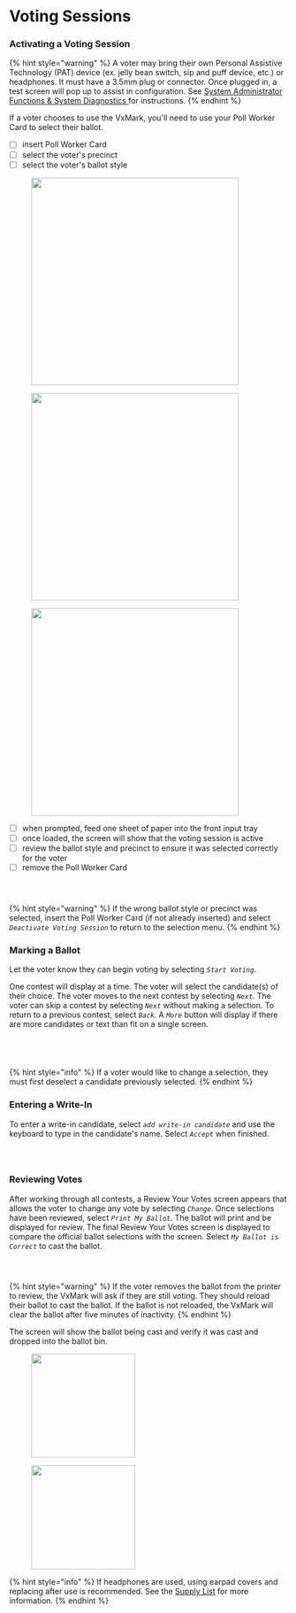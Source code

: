 # Voting Sessions

### Activating a Voting Session

{% hint style="warning" %}
A voter may bring their own Personal Assistive Technology (PAT) device (ex. jelly bean switch, sip and puff device, etc.) or headphones. It must have a 3.5mm plug or connector. Once plugged in, a test screen will pop up to assist in configuration.  See [System Administrator Functions & System Diagnostics ](system-administrator-functions-and-system-diagnostics.md)for instructions.&#x20;
{% endhint %}

If a voter chooses to use the VxMark, you'll need to use your Poll Worker Card to select their ballot.&#x20;

* [ ] insert Poll Worker Card
* [ ] select the voter's precinct
* [ ] select the voter's ballot style

<div>

<figure><img src="../user-manual/.gitbook/assets/VxMark Insert Card.png" alt="" width="375"><figcaption></figcaption></figure>

 

<figure><img src="../user-manual/.gitbook/assets/VxMark Select Precinct.png" alt="" width="375"><figcaption></figcaption></figure>

 

<figure><img src="../user-manual/.gitbook/assets/VxMark Select Ballot Style (1).png" alt="" width="375"><figcaption></figcaption></figure>

</div>

* [ ] when prompted, feed one sheet of paper into the front input tray
* [ ] once loaded, the screen will show that the voting session is active
* [ ] review the ballot style and precinct to ensure it was selected correctly for the voter
* [ ] remove the Poll Worker Card

<div>

<figure><img src="../user-manual/.gitbook/assets/VxMark Load Ballot Sheet.png" alt=""><figcaption></figcaption></figure>

 

<figure><img src="../user-manual/.gitbook/assets/VxMark Loading Sheet.png" alt=""><figcaption></figcaption></figure>

 

<figure><img src="../user-manual/.gitbook/assets/VxMark Voting Session Active.png" alt=""><figcaption></figcaption></figure>

</div>

{% hint style="warning" %}
If the wrong ballot style or precinct was selected, insert the Poll Worker Card (if not already inserted) and select _`Deactivate Voting Session`_ to return to the selection menu.&#x20;
{% endhint %}

### Marking a Ballot

Let the voter know they can begin voting by selecting _`Start Voting`_.

One contest will display at a time. The voter will select the candidate(s) of their choice. The voter moves to the next contest by selecting _`Next`_. The voter can skip a contest by selecting _`Next`_ without making a selection.  To return to a previous contest, select _`Back`_.  A _`More`_ button will display if there are more candidates or text than fit on a single screen.&#x20;

<div>

<figure><img src="../user-manual/.gitbook/assets/VxMark Start Voting.png" alt=""><figcaption></figcaption></figure>

 

<figure><img src="../user-manual/.gitbook/assets/VxMark contest navigation.png" alt=""><figcaption></figcaption></figure>

 

<figure><img src="../user-manual/.gitbook/assets/VxMark candidate selected.png" alt=""><figcaption></figcaption></figure>

 

<figure><img src="../user-manual/.gitbook/assets/VxMark Contest with More button.png" alt=""><figcaption></figcaption></figure>

</div>

{% hint style="info" %}
If a voter would like to change a selection, they must first deselect a candidate previously selected.&#x20;
{% endhint %}

### Entering a Write-In

To enter a write-in candidate, select _`add write-in candidate`_ and use the keyboard to type in the candidate's name. Select _`Accept`_ when finished.&#x20;

<div>

<figure><img src="../user-manual/.gitbook/assets/VxMark add write-in.png" alt=""><figcaption></figcaption></figure>

 

<figure><img src="../user-manual/.gitbook/assets/VxMark write-in keyboard.png" alt=""><figcaption></figcaption></figure>

 

<figure><img src="../user-manual/.gitbook/assets/VxMark write-in button.png" alt=""><figcaption></figcaption></figure>

</div>

### Reviewing Votes

After working through all contests, a Review Your Votes screen appears that allows the voter to change any vote by selecting _`Change`_. Once selections have been reviewed, select _`Print My Ballot`_. The ballot will print and be displayed for review. The final Review Your Votes screen is displayed to compare the official ballot selections with the screen. Select _`My Ballot is Correct`_ to cast the ballot.&#x20;

<div>

<figure><img src="../user-manual/.gitbook/assets/VxMark Review Your Votes.png" alt=""><figcaption></figcaption></figure>

 

<figure><img src="../user-manual/.gitbook/assets/VxMark Printing Official Ballot.png" alt=""><figcaption></figcaption></figure>

 

<figure><img src="../user-manual/.gitbook/assets/VxMark Review Votes after Print.png" alt=""><figcaption></figcaption></figure>

</div>

{% hint style="warning" %}
If the voter removes the ballot from the printer to review, the VxMark will ask if they are still voting. They should reload their ballot to cast the ballot. If the ballot is not reloaded, the VxMark will clear the ballot after five minutes of inactivity.
{% endhint %}

The screen will show the ballot being cast and verify it was cast and dropped into the ballot bin.&#x20;

<div>

<figure><img src="../user-manual/.gitbook/assets/VxMark Casting Ballot.png" alt="" width="188"><figcaption></figcaption></figure>

 

<figure><img src="../user-manual/.gitbook/assets/VxMark Your ballot was cast.png" alt="" width="188"><figcaption></figcaption></figure>

</div>

{% hint style="info" %}
If headphones are used, using earpad covers and replacing after use is recommended. See the [Supply List](../reference/supply-list.md) for more information.
{% endhint %}
